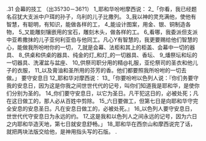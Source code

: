.31 
会幕的技工 
（出35?30－36?1） 
1_耶和华吩咐摩西说： 2_「你看，我已经题名召犹大支派中户珥的孙子，乌利的儿子比撒列。 3_我以神的灵充满他，使他有智慧，有聪明，有知识，能做各样的工， 4_能设计图案，用金、银、铜制造各物， 5_又能雕刻镶嵌用的宝石，雕刻木头，做各样的工。 6_看哪，我委派但支派中亚希撒抹的儿子亚何利亚伯与他同工。凡心Y有智慧的，我更要赐给他们智慧的心，能做我所吩咐你的一切， 7_就是会幕、法柜和其上的柜盖、会幕中一切的器具、 8_供桌和供桌的器具、纯金的灯_和灯_的一切器具、香坛、 9_燔祭坛和坛的一切器具、洗濯盆与盆座、 10_供祭司职分用的精@礼服，亚伦祭司的圣衣和他儿子的衣服， 11_以及膏油和圣所用的芬芳的香。他们都要照我所吩咐的一切去做。」 
要守安息日 
12_耶和华对摩西说： 13_「你要吩咐以色列人说：『你们务要守我的安息日，因为这是你我之间世世代代的记号，叫你们知道我是耶和华，是使你们分别为圣的。 14_你们要守安息日，以它为圣日。凡干犯这日的，必被处死；凡在这日做工的，那人必从百姓中剪除。 15_六日要做工，但第七日是向耶和华守完全安息的安息圣日。凡在安息日做工的，必被处死。』 16_以色列人要守安息日，世世代代守安息日为永远的约。 17_这是我和以色列人之间永远的记号，因为六日之内耶和华造天地，第七日就安息舒畅。」 
18_耶和华在西奈山和摩西说完了话，就把两块法版交给他，是神用指头写的石版。 
.